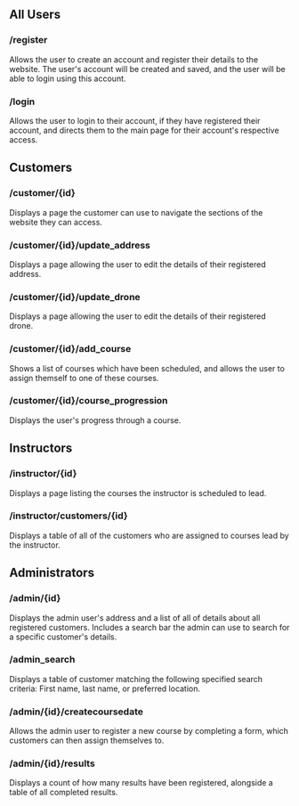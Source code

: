 ## All Users

### /register
Allows the user to create an account and register their details to the website.
The user's account will be created and saved, and the user will be able to login using this account.

### /login
Allows the user to login to their account, if they have registered their account,
and directs them to the main page for their account's respective access.


## Customers

### /customer/{id}
Displays a page the customer can use to navigate the sections of the website they can access.

### /customer/{id}/update_address
Displays a page allowing the user to edit the details of their registered address.

### /customer/{id}/update_drone
Displays a page allowing the user to edit the details of their registered drone.

### /customer/{id}/add_course
Shows a list of courses which have been scheduled, and allows the user to assign
themself to one of these courses.

### /customer/{id}/course_progression
Displays the user's progress through a course.


## Instructors

### /instructor/{id}
Displays a page listing the courses the instructor is scheduled to lead.

### /instructor/customers/{id}
Displays a table of all of the customers who are assigned to courses lead by the instructor.


## Administrators

### /admin/{id}
Displays the admin user's address and a list of all of details about all registered customers.
Includes a search bar the admin can use to search for a specific customer's details.

### /admin_search
Displays a table of customer matching the following specified search criteria:
First name, last name, or preferred location.

### /admin/{id}/createcoursedate
Allows the admin user to register a new course by completing a form, which customers can
then assign themselves to.  

### /admin/{id}/results
Displays a count of how many results have been registered, alongside a table of all
completed results.
